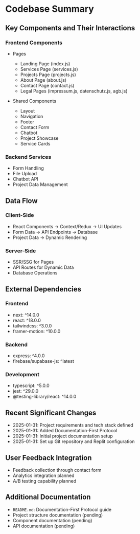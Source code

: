 # Codebase Summary

## Key Components and Their Interactions
### Frontend Components
- Pages
  - Landing Page (index.js)
  - Services Page (services.js)
  - Projects Page (projects.js)
  - About Page (about.js)
  - Contact Page (contact.js)
  - Legal Pages (impressum.js, datenschutz.js, agb.js)

- Shared Components
  - Layout
  - Navigation
  - Footer
  - Contact Form
  - Chatbot
  - Project Showcase
  - Service Cards

### Backend Services
- Form Handling
- File Upload
- Chatbot API
- Project Data Management

## Data Flow
### Client-Side
- React Components → Context/Redux → UI Updates
- Form Data → API Endpoints → Database
- Project Data → Dynamic Rendering

### Server-Side
- SSR/SSG for Pages
- API Routes for Dynamic Data
- Database Operations

## External Dependencies
### Frontend
- next: ^14.0.0
- react: ^18.0.0
- tailwindcss: ^3.0.0
- framer-motion: ^10.0.0

### Backend
- express: ^4.0.0
- firebase/supabase-js: ^latest

### Development
- typescript: ^5.0.0
- jest: ^29.0.0
- @testing-library/react: ^14.0.0

## Recent Significant Changes
- 2025-01-31: Project requirements and tech stack defined
- 2025-01-31: Added Documentation-First Protocol
- 2025-01-31: Initial project documentation setup
- 2025-01-31: Set up Git repository and Replit configuration

## User Feedback Integration
- Feedback collection through contact form
- Analytics integration planned
- A/B testing capability planned

## Additional Documentation
- `README.md`: Documentation-First Protocol guide
- Project structure documentation (pending)
- Component documentation (pending)
- API documentation (pending)
